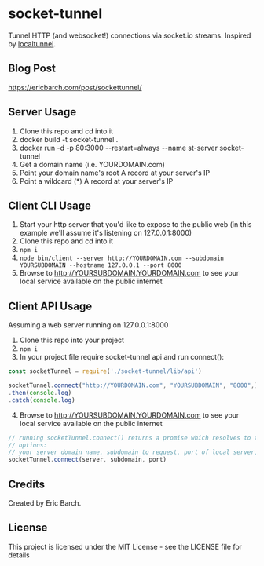 # socket-tunnel

Tunnel HTTP (and websocket!) connections via socket.io streams. Inspired by [localtunnel](https://github.com/localtunnel/localtunnel).

## Blog Post

https://ericbarch.com/post/sockettunnel/

## Server Usage

1. Clone this repo and cd into it
2. docker build -t socket-tunnel .
3. docker run -d -p 80:3000 --restart=always --name st-server socket-tunnel
4. Get a domain name (i.e. YOURDOMAIN.com)
5. Point your domain name's root A record at your server's IP
6. Point a wildcard (*) A record at your server's IP

## Client CLI Usage

1. Start your http server that you'd like to expose to the public web (in this example we'll assume it's listening on 127.0.0.1:8000)
2. Clone this repo and cd into it
3. `npm i`
4. `node bin/client --server http://YOURDOMAIN.com --subdomain YOURSUBDOMAIN --hostname 127.0.0.1 --port 8000`
5. Browse to http://YOURSUBDOMAIN.YOURDOMAIN.com to see your local service available on the public internet

## Client API Usage

Assuming a web server running on 127.0.0.1:8000

1. Clone this repo into your project
2. `npm i`
3. In your project file require socket-tunnel api and run connect():
```JavaScript
const socketTunnel = require('./socket-tunnel/lib/api')

socketTunnel.connect("http://YOURDOMAIN.com", "YOURSUBDOMAIN", "8000",)
.then(console.log)
.catch(console.log)
```
4. Browse to http://YOURSUBDOMAIN.YOURDOMAIN.com to see your local service available on the public internet


```Javascript
// running socketTunnel.connect() returns a promise which resolves to the requested url or catches any errors. Both return strings.
// options:
// your server domain name, subdomain to request, port of local server, hostname of local server (optional. defaults to 127.0.0.1)
socketTunnel.connect(server, subdomain, port)
```

## Credits

Created by Eric Barch.

## License

This project is licensed under the MIT License - see the LICENSE file for details
